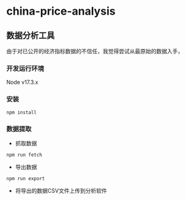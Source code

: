 # china-price-analysis

## 数据分析工具
由于对已公开的经济指标数据的不信任，我觉得尝试从最原始的数据入手，

### 开发运行环境
Node v17.3.x

### 安装
```
npm install
```

### 数据提取
* 抓取数据
```
npm run fetch
```

* 导出数据
```
npm run export
```

* 将导出的数据CSV文件上传到分析软件
